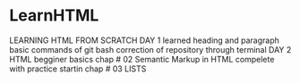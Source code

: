 # LearnHTML
LEARNING HTML FROM SCRATCH  DAY 1
learned heading and paragraph 
basic commands of git bash
correction of repository through terminal 
DAY 2
HTML begginer basics
chap # 02 Semantic Markup in HTML compelete with practice 
startin chap # 03 LISTS